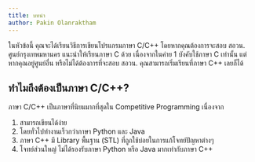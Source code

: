```yaml
---
title: บทนำ
author: Pakin Olanraktham
---
```


ในหัวข้อนี้ คุณจะได้เรียนวิธีการเขียนโปรแกรมภาษา C/C++ โดยหากคุณต้องการจะสอบ สอวน. ศูนย์กรุงเทพมหานคร แนะนำให้เรียนภาษา C ด้วย เนื่องจากในค่าย 1 บังคับใช้ภาษา C เท่านั้น แต่หากคุณอยู๋ศูนย์อื่น หรือไม่ได้ต้องการที่จะสอบ สอวน. คุณสามารถเริ่มเรียนที่ภาษา C++ เลยก็ได้

## ทำไมถึงต้องเป็นภาษา C/C++?

ภาษา C/C++ เป็นภาษาที่นิยมมากที่สุดใน Competitive Programming เนื่องจาก

1. สามารถเขียนได้ง่าย
2. โดยทั่วไปทำงานเร็วกว่าภาษา Python และ Java
3. ภาษา C++ มี Library พื้นฐาน (STL) ที่ถูกใช้บ่อยในการแก้โจทย์ปัญหาต่างๆ
4. โจทย์ส่วนใหญ่ ไม่ได้รองรับภาษา Python หรือ Java มากเท่ากับภาษา C++
